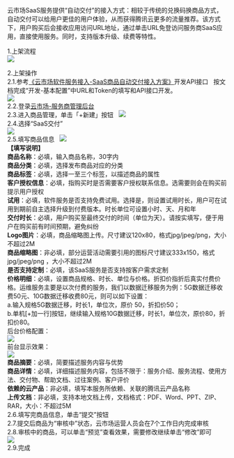 云市场SaaS服务提供“自动交付”的接入方式：相较于传统的兑换码换商品方式，自动交付可以给用户更佳的用户体验，从而获得腾讯云更多的流量推荐。该方式下，用户购买后会接收应用访问URL地址，通过单击URL免登访问服务商SaaS应用，直接使用服务。同时，支持版本升级、续费等特性。 

1.上架流程   
![](//mc.qcloudimg.com/static/img/f24a8d9f78e42966936d94ba8c707533/image.jpg)  

2.上架操作    
2.1.参考[《云市场软件服务接入-SaaS商品自动交付接入方案》](https://main.qcloudimg.com/raw/b18893071ab30ae3934daee3f19c33ef.pdf)开发API接口  
按文档完成“开发-基本配置”中URL和Token的填写和API接口开发。  
![](//mc.qcloudimg.com/static/img/193fd0fe1e9ea2f2041ce57cd2c8d380/image.png)  
2.2.登录[云市场-服务商管理后台](https://console.cloud.tencent.com/serviceprovider/products)   
2.3.进入商品管理，单击「+新建」按钮  
![](https://main.qcloudimg.com/raw/faed546f29280f19665e036a1036416b.png)   
2.4.选择“SaaS交付”   
![](https://main.qcloudimg.com/raw/e439a4bea9b913a465cfcb751326860c.png)  
2.5.填写商品信息   
![](https://main.qcloudimg.com/raw/fc5025534b9b033c005d8cdd4fb02bf8.png)   
**【填写说明】**   
**商品名称**：必填，输入商品名称，30字内   
**商品分类**：必填，选择发布商品对应的分类   
**商品标签**：必填，选择一至三个标签，以描述商品的属性   
**客户授权信息**：必填，指购买时是否需要客户授权联系信息。选需要则会在购买前提示用户授权   
**试用**：必填，软件服务是否支持免费试用。选择是，则设置试用时长，用户可在试用到期前自主选择升级到付费版本。时长单位可设置小时、天、月和年   
**交付时长**：必填，用户购买至最终交付的时间（单位为天）。请按实填写，便于用户在购买前有时间预期，避免纠纷   
**Logo图片**：必填，商品缩略图上传。尺寸建议120x80，格式jpg/jpeg/png，大小不超过2M   
**商品缩略图**：非必填，部分运营活动需要引用的图标尺寸建议333x150，格式jpg/jpeg/png ，大小不超过2M   
**是否支持定制**：必填，该SaaS服务是否支持按客户需求定制   
**价格明细**：必填，设置商品规格、时长、单位与价格。折扣价指折后真实付费价格。运维服务主要是以次付费的服务，我们以数据迁移服务为例：5G数据迁移收费50元、10G数据迁移收费80元，则可以如下设置：    
a.输入规格5G数据迁移，时长1，单位次，原价 50，折扣价50；   
b.单机[+加一行]按钮，继续输入规格10G数据迁移，时长1，单位次，原价80，折扣价80。   
后台价格配置：   
![](//mc.qcloudimg.com/static/img/9f93b45822be381f97fa400894b1e708/image.png)    
前台显示效果：   
![](//mc.qcloudimg.com/static/img/0961543762a6a884469ec45a6c2feb78/image.png)   
**商品摘要**：必填，简要描述服务内容与优势   
**商品详情**：必填，详细描述服务内容，包括不限于：服务介绍、服务流程、使用方法、交付物、帮助文档、过往案例、客户评价   
**依赖的云产品**：非必填，填写本服务所依赖、关联的腾讯云产品名称   
**上传文档**：非必填，支持本地文档上传，文档格式：PDF、Word、PPT、ZIP、RAR，大小：不超过5M   
2.6.填写完商品信息，单击“提交”按钮   
2.7.提交后商品为“审核中”状态，云市场运营人员会在7个工作日内完成审核   
2.8.审核中的商品，可以单击“预览”查看效果，需要修改继续单击“修改”即可   
![](https://main.qcloudimg.com/raw/b2f078ce8cf035d7b5b02a33abcddcac.png)  
2.9.完成  
